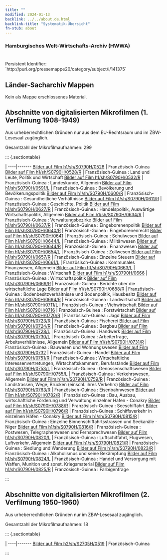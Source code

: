 ```yaml
---
title: ""
modified: 2024-01-13
backlink: ../../about.de.html
backlink-title: "Systematik-Übersicht"
fn-stub: about
---
```


### Hamburgisches Welt-Wirtschafts-Archiv (HWWA)

# 

<div class="hint">Persistent Identifier: `http://purl.org/pressemappe20/category/subject/i/141375`</div>







## Länder-Sacharchiv Mappen





Kein als Mappe erschlossenes Material.



<a id="filmsections" />

## Abschnitte von digitalisierten Mikrofilmen (1. Verfilmung 1908-1949)

<p>Aus urheberrechtlichen Gründen nur aus dem EU-Rechtsraum und im ZBW-Lesesaal zugänglich.</p>


<p>Gesamtzahl der Mikrofilmaufnahmen: 299</p>





::: {.sectiontable}

 | 
----|-------
<a class="btn" href="https://pm20.zbw.eu/film/h1/sh/S0790H/0528" rel="nofollow">Bilder auf Film h1/sh/S0790H/0528</a> | Französisch-Guinea
<a class="btn" href="https://pm20.zbw.eu/film/h1/sh/S0790H/0528/R" rel="nofollow">Bilder auf Film h1/sh/S0790H/0528/R</a> | Französisch-Guinea : Land und Leute, Politik und Wirtschaft
<a class="btn" href="https://pm20.zbw.eu/film/h1/sh/S0790H/0532/R" rel="nofollow">Bilder auf Film h1/sh/S0790H/0532/R</a> | Französisch-Guinea : Landeskunde, Allgemein
<a class="btn" href="https://pm20.zbw.eu/film/h1/sh/S0790H/0591/L" rel="nofollow">Bilder auf Film h1/sh/S0790H/0591/L</a> | Französisch-Guinea : Bevölkerung und Bevölkerungspolitik
<a class="btn" href="https://pm20.zbw.eu/film/h1/sh/S0790H/0600/R" rel="nofollow">Bilder auf Film h1/sh/S0790H/0600/R</a> | Französisch-Guinea : Gesundheitliche Verhältnisse
<a class="btn" href="https://pm20.zbw.eu/film/h1/sh/S0790H/0611/R" rel="nofollow">Bilder auf Film h1/sh/S0790H/0611/R</a> | Französisch-Guinea : Geschichte, Politik
<a class="btn" href="https://pm20.zbw.eu/film/h1/sh/S0790H/0627/R" rel="nofollow">Bilder auf Film h1/sh/S0790H/0627/R</a> | Französisch-Guinea : Handelspolitik, Auswärtige Wirtschaftspolitik, Allgemein
<a class="btn" href="https://pm20.zbw.eu/film/h1/sh/S0790H/0634/R" rel="nofollow">Bilder auf Film h1/sh/S0790H/0634/R</a> | Französisch-Guinea : Verwaltungsbezirke
<a class="btn" href="https://pm20.zbw.eu/film/h1/sh/S0790H/0637/R" rel="nofollow">Bilder auf Film h1/sh/S0790H/0637/R</a> | Französisch-Guinea : Eingeborenenpolitik
<a class="btn" href="https://pm20.zbw.eu/film/h1/sh/S0790H/0640/R" rel="nofollow">Bilder auf Film h1/sh/S0790H/0640/R</a> | Französisch-Guinea : Eingeborenenrecht
<a class="btn" href="https://pm20.zbw.eu/film/h1/sh/S0790H/0641" rel="nofollow">Bilder auf Film h1/sh/S0790H/0641</a> | Französisch-Guinea : Schulwesen
<a class="btn" href="https://pm20.zbw.eu/film/h1/sh/S0790H/0644/L" rel="nofollow">Bilder auf Film h1/sh/S0790H/0644/L</a> | Französisch-Guinea : Militärwesen
<a class="btn" href="https://pm20.zbw.eu/film/h1/sh/S0790H/0644/R" rel="nofollow">Bilder auf Film h1/sh/S0790H/0644/R</a> | Französisch-Guinea : Finanzwesen
<a class="btn" href="https://pm20.zbw.eu/film/h1/sh/S0790H/0654/L" rel="nofollow">Bilder auf Film h1/sh/S0790H/0654/L</a> | Französisch-Guinea : Zollwesen
<a class="btn" href="https://pm20.zbw.eu/film/h1/sh/S0790H/0657/R" rel="nofollow">Bilder auf Film h1/sh/S0790H/0657/R</a> | Französisch-Guinea : Einzelne Steuern
<a class="btn" href="https://pm20.zbw.eu/film/h1/sh/S0790H/0661/L" rel="nofollow">Bilder auf Film h1/sh/S0790H/0661/L</a> | Französisch-Guinea : Kommunales Finanzwesen, Allgemein
<a class="btn" href="https://pm20.zbw.eu/film/h1/sh/S0790H/0663/L" rel="nofollow">Bilder auf Film h1/sh/S0790H/0663/L</a> | Französisch-Guinea : Wirtschaft
<a class="btn" href="https://pm20.zbw.eu/film/h1/sh/S0790H/0666" rel="nofollow">Bilder auf Film h1/sh/S0790H/0666</a> | Französisch-Guinea : Wirtschaftspolitik
<a class="btn" href="https://pm20.zbw.eu/film/h1/sh/S0790H/0669/R" rel="nofollow">Bilder auf Film h1/sh/S0790H/0669/R</a> | Französisch-Guinea : Berichte über die wirtschaftliche Lage
<a class="btn" href="https://pm20.zbw.eu/film/h1/sh/S0790H/0688/R" rel="nofollow">Bilder auf Film h1/sh/S0790H/0688/R</a> | Französisch-Guinea : Bodenbesitzverhältnisse und Bodenpolitik, Hausbesitz
<a class="btn" href="https://pm20.zbw.eu/film/h1/sh/S0790H/0694/R" rel="nofollow">Bilder auf Film h1/sh/S0790H/0694/R</a> | Französisch-Guinea : Landwirtschaft
<a class="btn" href="https://pm20.zbw.eu/film/h1/sh/S0790H/0711/L" rel="nofollow">Bilder auf Film h1/sh/S0790H/0711/L</a> | Französisch-Guinea : Viehwirtschaft
<a class="btn" href="https://pm20.zbw.eu/film/h1/sh/S0790H/0716" rel="nofollow">Bilder auf Film h1/sh/S0790H/0716</a> | Französisch-Guinea : Forstwirtschaft
<a class="btn" href="https://pm20.zbw.eu/film/h1/sh/S0790H/0720/R" rel="nofollow">Bilder auf Film h1/sh/S0790H/0720/R</a> | Französisch-Guinea : Jagd
<a class="btn" href="https://pm20.zbw.eu/film/h1/sh/S0790H/0723/R" rel="nofollow">Bilder auf Film h1/sh/S0790H/0723/R</a> | Französisch-Guinea : Fischerei
<a class="btn" href="https://pm20.zbw.eu/film/h1/sh/S0790H/0724/R" rel="nofollow">Bilder auf Film h1/sh/S0790H/0724/R</a> | Französisch-Guinea : Bergbau
<a class="btn" href="https://pm20.zbw.eu/film/h1/sh/S0790H/0728/L" rel="nofollow">Bilder auf Film h1/sh/S0790H/0728/L</a> | Französisch-Guinea : Handwerk
<a class="btn" href="https://pm20.zbw.eu/film/h1/sh/S0790H/0730/L" rel="nofollow">Bilder auf Film h1/sh/S0790H/0730/L</a> | Französisch-Guinea : Arbeiterfrage, Arbeitsverhältnisse, Allgemein
<a class="btn" href="https://pm20.zbw.eu/film/h1/sh/S0790H/0731/R" rel="nofollow">Bilder auf Film h1/sh/S0790H/0731/R</a> | Französisch-Guinea : Bauwesen und Wohnungswesen
<a class="btn" href="https://pm20.zbw.eu/film/h1/sh/S0790H/0732" rel="nofollow">Bilder auf Film h1/sh/S0790H/0732</a> | Französisch-Guinea : Handel
<a class="btn" href="https://pm20.zbw.eu/film/h1/sh/S0790H/0751/R" rel="nofollow">Bilder auf Film h1/sh/S0790H/0751/R</a> | Französisch-Guinea : Wirtschaftliche Interessenvertretungen, Wirtschaftskammern, Berufsstände
<a class="btn" href="https://pm20.zbw.eu/film/h1/sh/S0790H/0753/L" rel="nofollow">Bilder auf Film h1/sh/S0790H/0753/L</a> | Französisch-Guinea : Genossenschaftswesen
<a class="btn" href="https://pm20.zbw.eu/film/h1/sh/S0790H/0755/L" rel="nofollow">Bilder auf Film h1/sh/S0790H/0755/L</a> | Französisch-Guinea : Verkehrswesen, Allgemein
<a class="btn" href="https://pm20.zbw.eu/film/h1/sh/S0790H/0759/R" rel="nofollow">Bilder auf Film h1/sh/S0790H/0759/R</a> | Französisch-Guinea : Landstrassen, Wege, Brücken (einschl. ihres Verkehrs)
<a class="btn" href="https://pm20.zbw.eu/film/h1/sh/S0790H/0763/R" rel="nofollow">Bilder auf Film h1/sh/S0790H/0763/R</a> | Französisch-Guinea : Eisenbahnwesen
<a class="btn" href="https://pm20.zbw.eu/film/h1/sh/S0790H/0782/R" rel="nofollow">Bilder auf Film h1/sh/S0790H/0782/R</a> | Französisch-Guinea : Bau, Ausbau, wirtschaftliche Förderung und Verwaltung einzelner Häfen - Conakry
<a class="btn" href="https://pm20.zbw.eu/film/h1/sh/S0790H/0788/R" rel="nofollow">Bilder auf Film h1/sh/S0790H/0788/R</a> | Französisch-Guinea : Seeschiffahrt
<a class="btn" href="https://pm20.zbw.eu/film/h1/sh/S0790H/0796/R" rel="nofollow">Bilder auf Film h1/sh/S0790H/0796/R</a> | Französisch-Guinea : Schiffsverkehr in einzelnen Häfen - Conakry
<a class="btn" href="https://pm20.zbw.eu/film/h1/sh/S0790H/0815/R" rel="nofollow">Bilder auf Film h1/sh/S0790H/0815/R</a> | Französisch-Guinea : Einzelne Binnenschiffahrtsstrassen und Seekanäle - Niger
<a class="btn" href="https://pm20.zbw.eu/film/h1/sh/S0790H/0816/R" rel="nofollow">Bilder auf Film h1/sh/S0790H/0816/R</a> | Französisch-Guinea : Postwesen, Telegraphenwesen und Fernsprechwesen
<a class="btn" href="https://pm20.zbw.eu/film/h1/sh/S0790H/0820/L" rel="nofollow">Bilder auf Film h1/sh/S0790H/0820/L</a> | Französisch-Guinea : Luftschiffahrt, Flugwesen, Luftverkehr, Allgemein
<a class="btn" href="https://pm20.zbw.eu/film/h1/sh/S0790H/0821/R" rel="nofollow">Bilder auf Film h1/sh/S0790H/0821/R</a> | Französisch-Guinea : Siedlung und Wanderung
<a class="btn" href="https://pm20.zbw.eu/film/h1/sh/S0790H/0823/R" rel="nofollow">Bilder auf Film h1/sh/S0790H/0823/R</a> | Französisch-Guinea : Alkoholismus und seine Bekämpfung
<a class="btn" href="https://pm20.zbw.eu/film/h1/sh/S0790H/0824/L" rel="nofollow">Bilder auf Film h1/sh/S0790H/0824/L</a> | Französisch-Guinea : Handel und Versorgung mit Waffen, Munition und sonst. Kriegsmaterial
<a class="btn" href="https://pm20.zbw.eu/film/h1/sh/S0790H/0825/R" rel="nofollow">Bilder auf Film h1/sh/S0790H/0825/R</a> | Französisch-Guinea : Farbigenfrage


:::




## Abschnitte von digitalisierten Mikrofilmen (2. Verfilmung 1950-1960)

<p>Aus urheberrechtlichen Gründen nur im ZBW-Lesesaal zugänglich.</p>


<p>Gesamtzahl der Mikrofilmaufnahmen: 18</p>





::: {.sectiontable}

 | 
----|-------
<a class="btn" href="https://pm20.zbw.eu/film/h2/sh/S2705H/0519" rel="nofollow">Bilder auf Film h2/sh/S2705H/0519</a> | Französisch-Guinea


:::

















